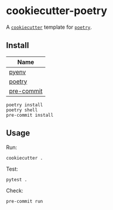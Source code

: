 # cookiecutter-poetry

A [`cookiecutter`](https://github.com/cookiecutter/cookiecutter) template for [`poetry`](https://github.com/python-poetry/poetry).

## Install

| Name                                                     |
|----------------------------------------------------------|
| [pyenv](https://github.com/pyenv/pyenv)                  |
| [poetry](https://github.com/python-poetry)               |
| [pre-commit](https://github.com/pre-commit/pre-commit)   |

```shell
poetry install
poetry shell
pre-commit install
```

## Usage

Run:
```shell
cookiecutter .
```

Test:
```shell
pytest .
```

Check:
```shell
pre-commit run
```
